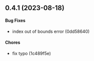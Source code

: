 ## 0.4.1 (2023-08-18)

#### Bug Fixes

* index out of bounds error (0dd58640)

#### Chores

* fix typo (1c489f5e)

